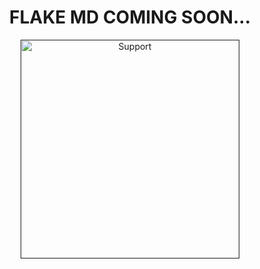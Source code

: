 <h1 align="center">    FLAKE MD COMING SOON...
</h1>
<p align="center"> 
  
</p>
<p align="center">
  <a href="">
    <img alt=Support height="350" src="https://files.catbox.moe/bwx3f0.jpg"> 
    </p>
